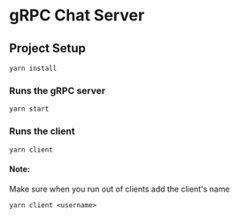 # gRPC Chat Server

## Project Setup

```
yarn install
```

### Runs the gRPC server

```
yarn start
```

### Runs the client

```
yarn client
```

#### Note: 
Make sure when you run out of clients add the client's name
```
yarn client <username>
```
